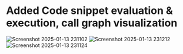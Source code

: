 # Added Code snippet evaluation & execution, call graph visualization
![Screenshot 2025-01-13 231102](https://github.com/user-attachments/assets/e5886474-4304-4d7f-98d5-d3d61cd2d880)
![Screenshot 2025-01-13 231212](https://github.com/user-attachments/assets/71d624e8-527e-4787-a753-4a2942006edf)
![Screenshot 2025-01-13 231124](https://github.com/user-attachments/assets/f526cc68-4000-469e-8426-35177d6c748e)
